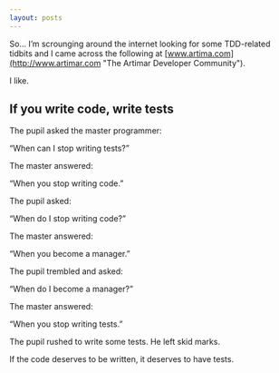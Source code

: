 ```yaml
---
layout: posts
---
```


So... I’m scrounging around the internet looking for some TDD-related tidbits and I came across the following at [www.artima.com](http://www.artimar.com "The Artimar Developer Community").

I like.

## If you write code, write tests

The pupil asked the master programmer:

“When can I stop writing tests?”

The master answered:

“When you stop writing code.”

The pupil asked:

“When do I stop writing code?”

The master answered:

“When you become a manager.”

The pupil trembled and asked:

“When do I become a manager?”

The master answered:

“When you stop writing tests.”

The pupil rushed to write some tests. He left skid marks.

If the code deserves to be written, it deserves to have tests.
